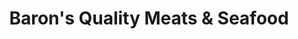 ---
title: "Baron's Quality Meats & Seafood"
url: /castro-valley/barons-quality-meats-and-seafood/
shop: butcher
---